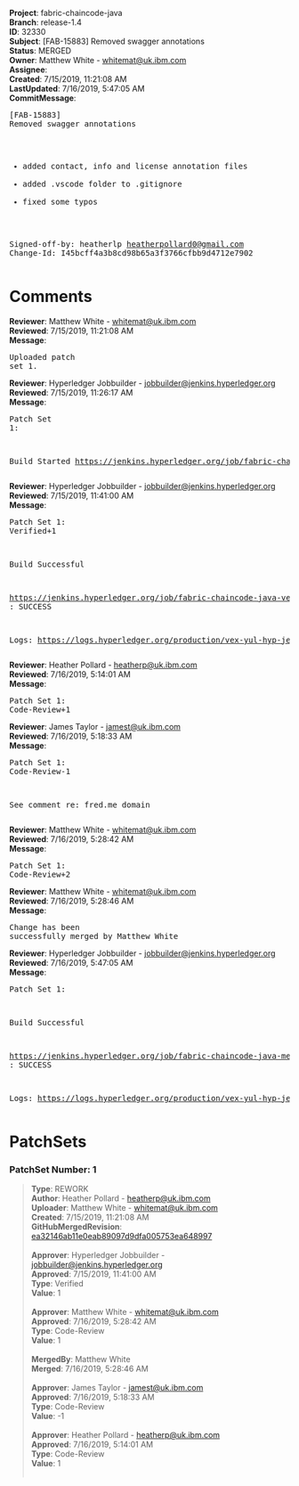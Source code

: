 <strong>Project</strong>: fabric-chaincode-java<br><strong>Branch</strong>: release-1.4<br><strong>ID</strong>: 32330<br><strong>Subject</strong>: [FAB-15883] Removed swagger annotations<br><strong>Status</strong>: MERGED<br><strong>Owner</strong>: Matthew White - whitemat@uk.ibm.com<br><strong>Assignee</strong>:<br><strong>Created</strong>: 7/15/2019, 11:21:08 AM<br><strong>LastUpdated</strong>: 7/16/2019, 5:47:05 AM<br><strong>CommitMessage</strong>:<br><pre>[FAB-15883] Removed swagger annotations

- added contact, info and license annotation files
- added .vscode folder to .gitignore
- fixed some typos

Signed-off-by: heatherlp <heatherpollard0@gmail.com>
Change-Id: I45bcff4a3b8cd98b65a3f3766cfbb9d4712e7902
</pre><h1>Comments</h1><strong>Reviewer</strong>: Matthew White - whitemat@uk.ibm.com<br><strong>Reviewed</strong>: 7/15/2019, 11:21:08 AM<br><strong>Message</strong>: <pre>Uploaded patch set 1.</pre><strong>Reviewer</strong>: Hyperledger Jobbuilder - jobbuilder@jenkins.hyperledger.org<br><strong>Reviewed</strong>: 7/15/2019, 11:26:17 AM<br><strong>Message</strong>: <pre>Patch Set 1:

Build Started https://jenkins.hyperledger.org/job/fabric-chaincode-java-verify-x86_64/203/</pre><strong>Reviewer</strong>: Hyperledger Jobbuilder - jobbuilder@jenkins.hyperledger.org<br><strong>Reviewed</strong>: 7/15/2019, 11:41:00 AM<br><strong>Message</strong>: <pre>Patch Set 1: Verified+1

Build Successful 

https://jenkins.hyperledger.org/job/fabric-chaincode-java-verify-x86_64/203/ : SUCCESS

Logs: https://logs.hyperledger.org/production/vex-yul-hyp-jenkins-3/fabric-chaincode-java-verify-x86_64/203</pre><strong>Reviewer</strong>: Heather Pollard - heatherp@uk.ibm.com<br><strong>Reviewed</strong>: 7/16/2019, 5:14:01 AM<br><strong>Message</strong>: <pre>Patch Set 1: Code-Review+1</pre><strong>Reviewer</strong>: James Taylor - jamest@uk.ibm.com<br><strong>Reviewed</strong>: 7/16/2019, 5:18:33 AM<br><strong>Message</strong>: <pre>Patch Set 1: Code-Review-1

See comment re: fred.me domain</pre><strong>Reviewer</strong>: Matthew White - whitemat@uk.ibm.com<br><strong>Reviewed</strong>: 7/16/2019, 5:28:42 AM<br><strong>Message</strong>: <pre>Patch Set 1: Code-Review+2</pre><strong>Reviewer</strong>: Matthew White - whitemat@uk.ibm.com<br><strong>Reviewed</strong>: 7/16/2019, 5:28:46 AM<br><strong>Message</strong>: <pre>Change has been successfully merged by Matthew White</pre><strong>Reviewer</strong>: Hyperledger Jobbuilder - jobbuilder@jenkins.hyperledger.org<br><strong>Reviewed</strong>: 7/16/2019, 5:47:05 AM<br><strong>Message</strong>: <pre>Patch Set 1:

Build Successful 

https://jenkins.hyperledger.org/job/fabric-chaincode-java-merge-x86_64/58/ : SUCCESS

Logs: https://logs.hyperledger.org/production/vex-yul-hyp-jenkins-3/fabric-chaincode-java-merge-x86_64/58</pre><h1>PatchSets</h1><h3>PatchSet Number: 1</h3><blockquote><strong>Type</strong>: REWORK<br><strong>Author</strong>: Heather Pollard - heatherp@uk.ibm.com<br><strong>Uploader</strong>: Matthew White - whitemat@uk.ibm.com<br><strong>Created</strong>: 7/15/2019, 11:21:08 AM<br><strong>GitHubMergedRevision</strong>: [ea32146ab11e0eab89097d9dfa005753ea648997](https://github.com/hyperledger/fabric-chaincode-java/commit/ea32146ab11e0eab89097d9dfa005753ea648997)<br><br><strong>Approver</strong>: Hyperledger Jobbuilder - jobbuilder@jenkins.hyperledger.org<br><strong>Approved</strong>: 7/15/2019, 11:41:00 AM<br><strong>Type</strong>: Verified<br><strong>Value</strong>: 1<br><br><strong>Approver</strong>: Matthew White - whitemat@uk.ibm.com<br><strong>Approved</strong>: 7/16/2019, 5:28:42 AM<br><strong>Type</strong>: Code-Review<br><strong>Value</strong>: 1<br><br><strong>MergedBy</strong>: Matthew White<br><strong>Merged</strong>: 7/16/2019, 5:28:46 AM<br><br><strong>Approver</strong>: James Taylor - jamest@uk.ibm.com<br><strong>Approved</strong>: 7/16/2019, 5:18:33 AM<br><strong>Type</strong>: Code-Review<br><strong>Value</strong>: -1<br><br><strong>Approver</strong>: Heather Pollard - heatherp@uk.ibm.com<br><strong>Approved</strong>: 7/16/2019, 5:14:01 AM<br><strong>Type</strong>: Code-Review<br><strong>Value</strong>: 1<br><br></blockquote>